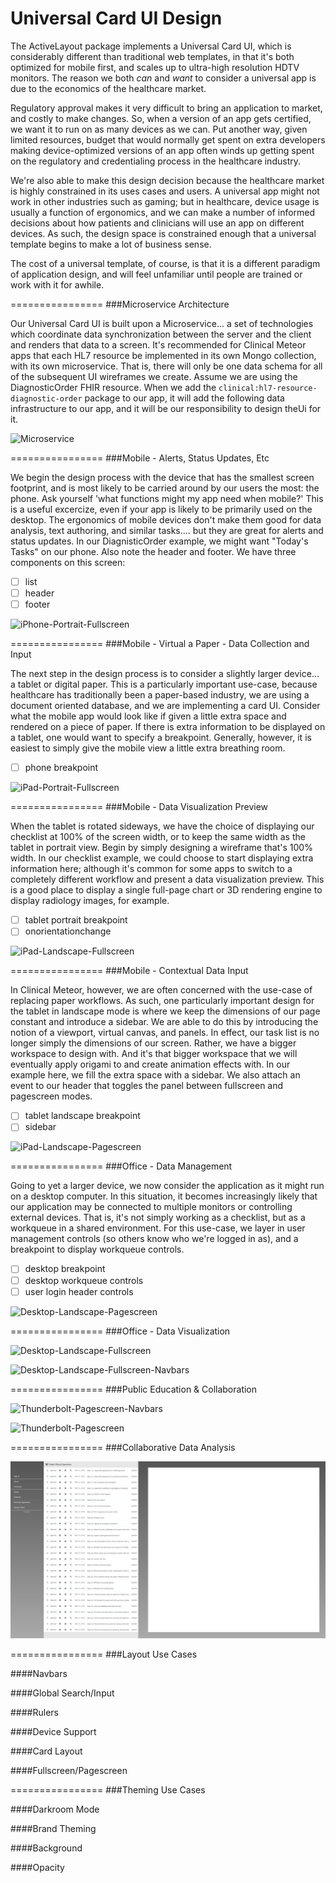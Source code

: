 Universal Card UI Design
===============
The ActiveLayout package implements a Universal Card UI, which is considerably different than traditional web templates, in that it's both optimized for mobile first, and scales up to ultra-high resolution HDTV monitors.  The reason we both _can_ and _want_ to consider a universal app is due to the economics of the healthcare market.  

Regulatory approval makes it very difficult to bring an application to market, and costly to make changes.  So, when a version of an app gets certified, we want it to run on as many devices as we can.  Put another way, given limited resources, budget that would normally get spent on extra developers making device-optimized versions of an app often winds up getting spent on the regulatory and credentialing process in the healthcare industry.

We're also able to make this design decision because the healthcare market is highly constrained in its uses cases and users.  A universal app might not work in other industries such as gaming; but in healthcare, device usage is usually a function of ergonomics, and we can make a number of informed decisions about how patients and clinicians will use an app on different devices.  As such, the design space is constrained enough that a universal template begins to make a lot of business sense.

The cost of a universal template, of course, is that it is a different paradigm of application design, and will feel unfamiliar until people are trained or work with it for awhile.

================
###Microservice Architecture  

Our Universal Card UI is built upon a Microservice...  a set of technologies which coordinate data synchronization between the server and the client and renders that data to a screen.  It's recommended for Clinical Meteor apps that each HL7 resource be implemented in its own Mongo collection, with its own microservice.  That is, there will only be one data schema for all of the subsequent UI wireframes we create.  Assume we are using the DiagnosticOrder FHIR resource.  When we add the ``clinical:hl7-resource-diagnostic-order`` package to our app, it will add the following data infrastructure to our app, and it will be our responsibility to design theUi for it. 

![Microservice](https://raw.githubusercontent.com/clinical-meteor/cookbook/master/images/whitepapers/redwood/CollectionsAndModels.PNG)

================
###Mobile - Alerts, Status Updates, Etc

We begin the design process with the device that has the smallest screen footprint, and is most likely to be carried around by our users the most:  the phone.  Ask yourself 'what functions might my app need when mobile?'  This is a useful excercize, even if your app is likely to be primarily used on the desktop.  The ergonomics of mobile devices don't make them good for data analysis, text authoring, and similar tasks....  but they are great for alerts and status updates.  In our DiagnisticOrder example, we might want "Today's Tasks" on our phone.  Also note the header and footer.  We have three components on this screen: 

- [ ] list
- [ ] header
- [ ] footer

![iPhone-Portrait-Fullscreen](https://raw.githubusercontent.com/clinical-meteor/clinical-active-layout/master/design/iPhone6%20-%20Portrait%20-%20Fullscreen.png)

================
###Mobile - Virtual a Paper - Data Collection and Input

The next step in the design process is to consider a slightly larger device...  a tablet or digital paper.  This is a particularly important use-case, because healthcare has traditionally been a paper-based industry, we are using a document oriented database, and we are implementing a card UI.  Consider what the mobile app would look like if given a little extra space and rendered on a piece of paper.  If there is extra information to be displayed on a tablet, one would want to specify a breakpoint.  Generally, however, it is easiest to simply give the mobile view a little extra breathing room.

- [ ] phone breakpoint

![iPad-Portrait-Fullscreen](https://raw.githubusercontent.com/clinical-meteor/clinical-active-layout/master/design/iPad%20-%20Portrait%20-%20Fullscreen.png)

================
###Mobile - Data Visualization Preview

When the tablet is rotated sideways, we have the choice of displaying our checklist at 100% of the screen width, or to keep the same width as the tablet in portrait view.  Begin by simply designing a wireframe that's 100% width.  In our checklist example, we could choose to start displaying extra information here; although it's common for some apps to switch to a completely different workflow and present a data visualization preview.  This is a good place to display a single full-page chart or 3D rendering engine to display radiology images, for example.

- [ ] tablet portrait breakpoint
- [ ] onorientationchange

![iPad-Landscape-Fullscreen](https://raw.githubusercontent.com/clinical-meteor/clinical-active-layout/master/design/iPad%20-%20Landscape%20-%20Fullscreen.png)

================
###Mobile - Contextual Data Input 

In Clinical Meteor, however, we are often concerned with the use-case of replacing paper workflows.  As such, one particularly important design for the tablet in landscape mode is where we keep the dimensions of our page constant and introduce a sidebar.  We are able to do this by introducing the notion of a viewport, virtual canvas, and panels.  In effect, our task list is no longer simply the dimensions of our screen.  Rather, we have a bigger workspace to design with.  And it's that bigger workspace that we will eventually apply origami to and create animation effects with.  In our example here, we fill the extra space with a sidebar.  We also attach an event to our header that toggles the panel between fullscreen and pagescreen modes.

- [ ] tablet landscape breakpoint
- [ ] sidebar

![iPad-Landscape-Pagescreen](https://github.com/clinical-meteor/clinical-active-layout/blob/master/design/iPad%20-%20Landscape%20-%20Pagescreen.png)


================
###Office - Data Management 

Going to yet a larger device, we now consider the application as it might run on a desktop computer.  In this situation, it becomes increasingly likely that our application may be connected to multiple monitors or controlling external devices.  That is, it's not simply working as a checklist, but as a workqueue in a shared environment.  For this use-case, we layer in user management controls (so others know who we're logged in as), and a breakpoint to display workqueue controls.

- [ ] desktop breakpoint
- [ ] desktop workqueue controls
- [ ] user login header controls

![Desktop-Landscape-Pagescreen](https://raw.githubusercontent.com/clinical-meteor/clinical-active-layout/master/design/Desktop%20-%20Landscape%20-%20Pagescreen.png)

================
###Office - Data Visualization 

![Desktop-Landscape-Fullscreen](https://raw.githubusercontent.com/clinical-meteor/clinical-active-layout/master/design/Desktop%20-%20Landscape%20-%20Fullscreen.png)

![Desktop-Landscape-Fullscreen-Navbars](https://raw.githubusercontent.com/clinical-meteor/clinical-active-layout/master/design/Desktop%20-%20Landscape%20-%20Fullscreen%20-%20Navbars.png)

================
###Public Education & Collaboration  


![Thunderbolt-Pagescreen-Navbars](https://raw.githubusercontent.com/clinical-meteor/clinical-active-layout/master/design/Thunderbolt%20-%20Pagescreen%20-%20Navbars.png)

![Thunderbolt-Pagescreen](https://raw.githubusercontent.com/clinical-meteor/clinical-active-layout/master/design/Thunderbolt%20-%20Pagescreen.png)



================
###Collaborative Data Analysis

![Thunderbolt - Two Panel - Canvas](https://raw.githubusercontent.com/clinical-meteor/active-layout/master/design/Desktop%20-%20Two%20Panel.png)



================
###Layout Use Cases

####Navbars

####Global Search/Input

####Rulers

####Device Support

####Card Layout

####Fullscreen/Pagescreen


================
###Theming Use Cases

####Darkroom Mode

####Brand Theming

####Background

####Opacity






